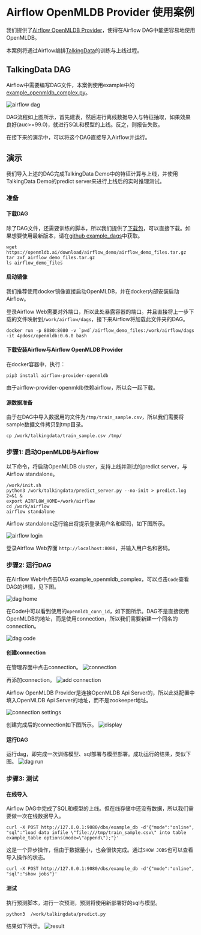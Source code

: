 # Airflow OpenMLDB Provider 使用案例
我们提供了[Airflow OpenMLDB Provider](https://github.com/4paradigm/OpenMLDB/tree/main/extensions/airflow-provider-openmldb)，使得在Airflow DAG中能更容易地使用OpenMLDB。

本案例将通过Airflow编排[TalkingData](talkingdata_demo)的训练与上线过程。

## TalkingData DAG

Airflow中需要编写DAG文件，本案例使用example中的[example_openmldb_complex.py](https://github.com/4paradigm/OpenMLDB/blob/main/extensions/airflow-provider-openmldb/openmldb_provider/example_dags/example_openmldb_complex.py)。

![airflow dag](images/airflow_dag.png)

DAG流程如上图所示，首先建表，然后进行离线数据导入与特征抽取，如果效果良好(auc>=99.0)，就进行SQL和模型的上线。反之，则报告失败。

在接下来的演示中，可以将这个DAG直接导入Airflow并运行。

## 演示

我们导入上述的DAG完成TalkingData Demo中的特征计算与上线，并使用TalkingData Demo的predict server来进行上线后的实时推理测试。

### 准备

#### 下载DAG

除了DAG文件，还需要训练的脚本，所以我们提供了[下载包](https://openmldb.ai/download/airflow_demo/airflow_demo_files.tar.gz)，可以直接下载。如果想要使用最新版本，请在[github example_dags](https://github.com/4paradigm/OpenMLDB/tree/main/extensions/airflow-provider-openmldb/openmldb_provider/example_dags)中获取。

```
wget https://openmldb.ai/download/airflow_demo/airflow_demo_files.tar.gz
tar zxf airflow_demo_files.tar.gz
ls airflow_demo_files
```
#### 启动镜像

我们推荐使用docker镜像直接启动OpenMLDB，并在docker内部安装启动Airflow。

登录Airflow Web需要对外端口，所以此处暴露容器的端口。并且直接将上一步下载的文件映射到`/work/airflow/dags`，接下来Airflow将加载此文件夹的DAG。

```
docker run -p 8080:8080 -v `pwd`/airflow_demo_files:/work/airflow/dags -it 4pdosc/openmldb:0.6.0 bash
```

#### 下载安装Airflow与Airflow OpenMLDB Provider
在docker容器中，执行：
```
pip3 install airflow-provider-openmldb
```
由于airflow-provider-openmldb依赖airflow，所以会一起下载。

#### 源数据准备
由于在DAG中导入数据用的文件为`/tmp/train_sample.csv`，所以我们需要将sample数据文件拷贝到tmp目录。
```
cp /work/talkingdata/train_sample.csv /tmp/
```

### 步骤1: 启动OpenMLDB与Airflow
以下命令，将启动OpenMLDB cluster，支持上线并测试的predict server，与Airflow standalone。
```
/work/init.sh
python3 /work/talkingdata/predict_server.py --no-init > predict.log 2>&1 &
export AIRFLOW_HOME=/work/airflow
cd /work/airflow
airflow standalone
```

Airflow standalone运行输出将提示登录用户名和密码，如下图所示。

![airflow login](images/airflow_login.png)

登录Airflow Web界面 `http://localhost:8080`，并输入用户名和密码。

### 步骤2: 运行DAG
在Airflow Web中点击DAG example_openmldb_complex，可以点击`Code`查看DAG的详情，见下图。

![dag home](images/dag_home.png)

在Code中可以看到使用的`openmldb_conn_id`，如下图所示。DAG不是直接使用OpenMLDB的地址，而是使用connection，所以我们需要新建一个同名的connection。

![dag code](images/dag_code.png)

#### 创建connection
在管理界面中点击connection。
![connection](images/connection.png)

再添加connection。
![add connection](images/add_connection.png)

Airflow OpenMLDB Provider是连接OpenMLDB Api Server的，所以此处配置中填入OpenMLDB Api Server的地址，而不是zookeeper地址。

![connection settings](images/connection_settings.png)

创建完成后的connection如下图所示。
![display](images/connection_display.png)

#### 运行DAG
运行dag，即完成一次训练模型、sql部署与模型部署。成功运行的结果，类似下图。
![dag run](images/dag_run.png)

### 步骤3: 测试

#### 在线导入
Airflow DAG中完成了SQL和模型的上线。但在线存储中还没有数据，所以我们需要做一次在线数据导入。
```
curl -X POST http://127.0.0.1:9080/dbs/example_db -d'{"mode":"online", "sql":"load data infile \"file:///tmp/train_sample.csv\" into table example_table options(mode=\"append\");"}'
```

这是一个异步操作，但由于数据量小，也会很快完成。通过`SHOW JOBS`也可以查看导入操作的状态。
```
curl -X POST http://127.0.0.1:9080/dbs/example_db -d'{"mode":"online", "sql":"show jobs"}'
```

#### 测试
执行预测脚本，进行一次预测，预测将使用新部署好的sql与模型。
```
python3  /work/talkingdata/predict.py
```
结果如下所示。
![result](images/airflow_test_result.png)

